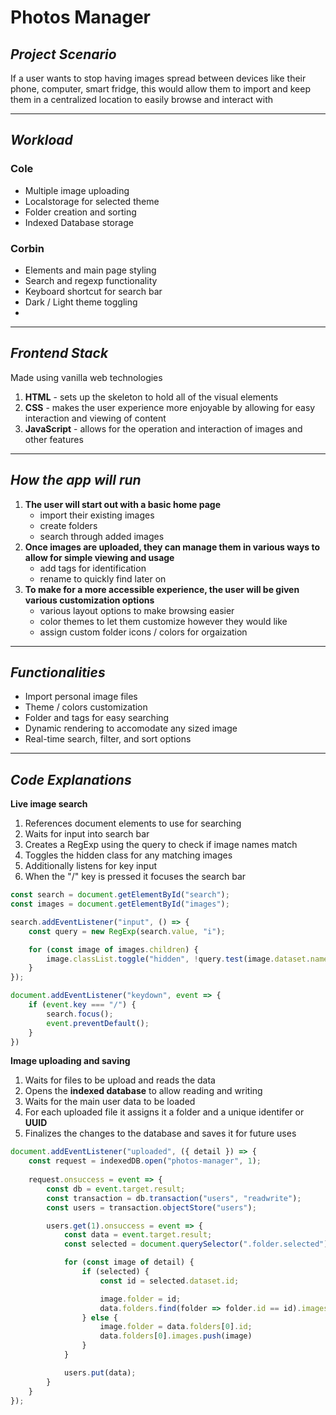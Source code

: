 # **Photos Manager**

## *Project Scenario*
If a user wants to stop having images spread between devices like their phone, computer, smart fridge, this would allow them to import and keep them in a centralized location to easily browse and interact with

---

## *Workload*
### **Cole**
- Multiple image uploading
- Localstorage for selected theme
- Folder creation and sorting
- Indexed Database storage

### **Corbin**
- Elements and main page styling
- Search and regexp functionality
- Keyboard shortcut for search bar
- Dark / Light theme toggling
- 
---

## *Frontend Stack*
Made using vanilla web technologies
1. **HTML** - sets up the skeleton to hold all of the visual elements
2. **CSS** - makes the user experience more enjoyable by allowing for easy interaction and viewing of content
3. **JavaScript** - allows for the operation and interaction of images and other features

---

## *How the app will run*
1. **The user will start out with a basic home page**
	- import their existing images
	- create folders
	- search through added images
2. **Once images are uploaded, they can manage them in various ways to allow for simple viewing and usage**
	- add tags for identification
	- rename to quickly find later on
3. **To make for a more accessible experience, the user will be given various customization options**
	- various layout options to make browsing easier
	- color themes to let them customize however they would like
	- assign custom folder icons / colors for orgaization

---

## *Functionalities*
- Import personal image files
- Theme / colors customization
- Folder and tags for easy searching
- Dynamic rendering to accomodate any sized image
- Real-time search, filter, and sort options

---

## *Code Explanations*
**Live image search**
1. References document elements to use for searching
2. Waits for input into search bar
3. Creates a RegExp using the query to check if image names match
4. Toggles the hidden class for any matching images
5. Additionally listens for key input
6. When the "/" key is pressed it focuses the search bar
```js
const search = document.getElementById("search");
const images = document.getElementById("images");

search.addEventListener("input", () => {
	const query = new RegExp(search.value, "i");

	for (const image of images.children) {
		image.classList.toggle("hidden", !query.test(image.dataset.name));
	}
});

document.addEventListener("keydown", event => {
	if (event.key === "/") {
		search.focus();
		event.preventDefault();
	}
})
```

**Image uploading and saving**
1. Waits for files to be upload and reads the data
2. Opens the **indexed database** to allow reading and writing
3. Waits for the main user data to be loaded
4. For each uploaded file it assigns it a folder and a unique identifer or **UUID**
5. Finalizes the changes to the database and saves it for future uses
```js
document.addEventListener("uploaded", ({ detail }) => {
	const request = indexedDB.open("photos-manager", 1);
	
	request.onsuccess = event => {
		const db = event.target.result;
		const transaction = db.transaction("users", "readwrite");
		const users = transaction.objectStore("users");

		users.get(1).onsuccess = event => {
			const data = event.target.result;
			const selected = document.querySelector(".folder.selected");

			for (const image of detail) {
				if (selected) {
					const id = selected.dataset.id;

					image.folder = id;
					data.folders.find(folder => folder.id == id).images.push(image)
				} else {
					image.folder = data.folders[0].id;
					data.folders[0].images.push(image)
				}
			}

			users.put(data);
		}
	}
});
```